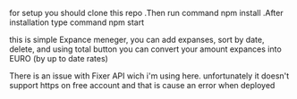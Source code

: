 for setup you should clone this repo .Then run command npm install .After installation type command npm start

this is simple Expance meneger,
you can add expanses,
sort by date,
delete,
and using total button you can convert your amount expances into EURO (by up to date rates)



There is an issue with Fixer API wich i'm using here.
unfortunately it doesn't support https on free account and that is cause an error when deployed
